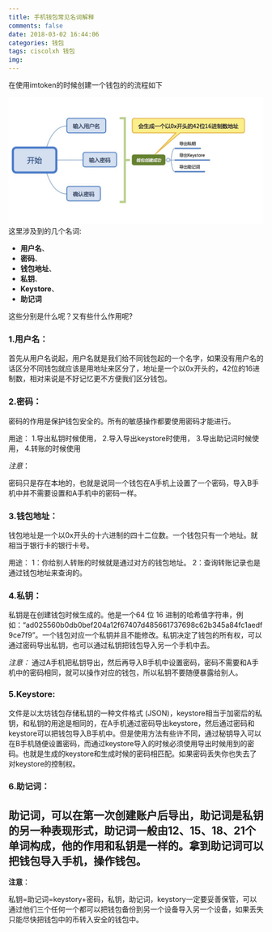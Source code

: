 ```yaml
---
title: 手机钱包常见名词解释
comments: false
date: 2018-03-02 16:44:06
categories: 钱包
tags: ciscolxh 钱包
img:
---
```


在使用imtoken的时候创建一个钱包的的流程如下

![](/images/wallet.jpeg)
这里涉及到的几个名词:
* **用户名**、
* **密码**、
* **钱包地址**、
* **私钥**、
* **Keystore**、
* **助记词**

这些分别是什么呢？又有些什么作用呢?

### 1.用户名：

首先从用户名说起，用户名就是我们给不同钱包起的一个名字，如果没有用户名的话区分不同钱包就应该是用地址来区分了，地址是一个以0x开头的，42位的16进制数，相对来说是不好记忆更不方便我们区分钱包。

### 2.密码：

密码的作用是保护钱包安全的。所有的敏感操作都要使用密码才能进行。
					    
用途：
1.导出私钥时候使用，
2.导入导出keystore时使用，
3.导出助记词时候使用，
4.转账的时候使用
										    
*注意*：

密码只是存在本地的，也就是说同一个钱包在A手机上设置了一个密码，导入B手机中并不需要设置和A手机中的密码一样。

### 3.钱包地址：
钱包地址是一个以0x开头的十六进制的四十二位数。一个钱包只有一个地址。就相当于银行卡的银行卡号。
																												
用途：
1：你给别人转账的时候就是通过对方的钱包地址。
2：查询转账记录也是通过钱包地址来查询的。

### 4.私钥：
私钥是在创建钱包时候生成的。他是一个64 位 16 进制的哈希值字符串，例如：“ad025560b0db0bef204a12f67407d485661737698c62b345a84fc1aedf9ce7f9”。一个钱包对应一个私钥并且不能修改。私钥决定了钱包的所有权，可以通过密码导出私钥，也可以通过私钥把钱包导入另一个手机中去。

*注意：*
通过A手机把私钥导出，然后再导入B手机中设置密码，密码不需要和A手机中的密码相同，就可以操作对应的钱包，所以私钥不要随便暴露给别人。

### 5.Keystore:
文件是以太坊钱包存储私钥的一种文件格式 (JSON)，keystore相当于加密后的私钥，和私钥的用途是相同的，在A手机通过密码导出keystore，然后通过密码和keystore可以把钱包导入B手机中。但是使用方法有些许不同，通过秘钥导入可以在B手机随便设置密码，而通过keystore导入的时候必须使用导出时候用到的密码。也就是生成的keystore和生成时候的密码相匹配。如果密码丢失你也失去了对keystore的控制权。

### 6.助记词：
助记词，可以在第一次创建账户后导出，助记词是私钥的另一种表现形式，助记词一般由12、15、18、21个单词构成，他的作用和私钥是一样的。拿到助记词可以把钱包导入手机，操作钱包。
---

**注意**：

私钥=助记词=keystory+密码，私钥，助记词，keystory一定要妥善保管，可以通过他们三个任何一个都可以把钱包备份到另一个设备导入另一个设备，如果丢失只能尽快把钱包中的币转入安全的钱包中。
